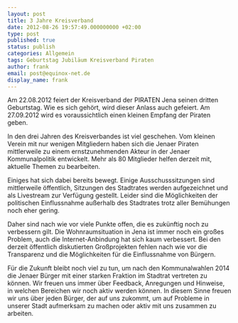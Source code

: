 ```yaml
---
layout: post
title: 3 Jahre Kreisverband
date: 2012-08-26 19:57:49.000000000 +02:00
type: post
published: true
status: publish
categories: Allgemein
tags: Geburtstag Jubiläum Kreisverband Piraten
author: frank
email: post@equinox-net.de
display_name: frank
---
```

Am 22.08.2012 feiert der Kreisverband der PIRATEN Jena seinen dritten Geburtstag. Wie es sich gehört, wird dieser Anlass auch gefeiert. Am 27.09.2012 wird es voraussichtlich einen kleinen Empfang der Piraten geben.

In den drei Jahren des Kreisverbandes ist viel geschehen. Vom kleinen Verein mit nur wenigen Mitgliedern haben sich die Jenaer Piraten mittlerweile zu einem ernstzunehmenden Akteur in der Jenaer Kommunalpolitik entwickelt. Mehr als 80 Mitglieder helfen derzeit mit, aktuelle Themen zu bearbeiten.

Einiges hat sich dabei bereits bewegt. Einige Ausschusssitzungen sind mittlerweile öffentlich, Sitzungen des Stadtrates werden aufgezeichnet und als Livestream zur Verfügung gestellt. Leider sind die Möglichkeiten der politischen Einflussnahme außerhalb des Stadtrates trotz aller Bemühungen noch eher gering.

Daher sind nach wie vor viele Punkte offen, die es zukünftig noch zu verbessern gilt. Die Wohnraumsituation in Jena ist immer noch ein großes Problem, auch die Internet-Anbindung hat sich kaum verbessert. Bei den derzeit öffentlich diskutierten Großprojekten fehlen nach wie vor die Transparenz und die Möglichkeiten für die Einflussnahme von Bürgern.

Für die Zukunft bleibt noch viel zu tun, um nach den Kommunalwahlen 2014 die Jenaer Bürger mit einer starken Fraktion im Stadtrat vertreten zu können. Wir freuen uns immer über Feedback, Anregungen und Hinweise, in welchen Bereichen wir noch aktiv werden können. In diesem Sinne freuen wir uns über jeden Bürger, der auf uns zukommt, um auf Probleme in unserer Stadt aufmerksam zu machen oder aktiv mit uns zusammen zu arbeiten.
